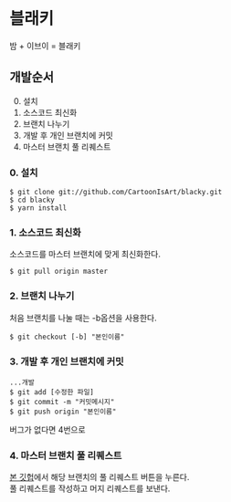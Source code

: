 # 블래키  
밤 + 이브이 = 블래키  

## 개발순서  

0. 설치
1. 소스코드 최신화  
2. 브랜치 나누기  
3. 개발 후 개인 브랜치에 커밋  
4. 마스터 브랜치 풀 리퀘스트  

### 0. 설치  

    $ git clone git://github.com/CartoonIsArt/blacky.git
    $ cd blacky
    $ yarn install

### 1. 소스코드 최신화  
소스코드를 마스터 브랜치에 맞게 최신화한다.  

    $ git pull origin master

### 2. 브랜치 나누기   
처음 브랜치를 나눌 때는 -b옵션을 사용한다.  

    $ git checkout [-b] "본인이름"

### 3. 개발 후 개인 브랜치에 커밋  

    ...개발
    $ git add [수정한 파일]
    $ git commit -m "커밋메시지"
    $ git push origin "본인이름"

버그가 없다면 4번으로  

### 4. 마스터 브랜치 풀 리퀘스트  

[본 깃헙](https://github.com/CartoonIsArt/blacky)에서 해당 브랜치의 풀 리퀘스트 버튼을 누른다.  
풀 리퀘스트를 작성하고 머지 리퀘스트를 보낸다.
